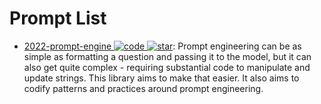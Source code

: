 # Prompt List

- [2022-prompt-engine ![code](https://martrix-usa.oss-accelerate.aliyuncs.com/logo/code.svg) ![star](https://img.shields.io/github/stars/microsoft/prompt-engine)](https://github.com/microsoft/prompt-engine): Prompt engineering can be as simple as formatting a question and passing it to the model, but it can also get quite complex - requiring substantial code to manipulate and update strings. This library aims to make that easier. It also aims to codify patterns and practices around prompt engineering.

